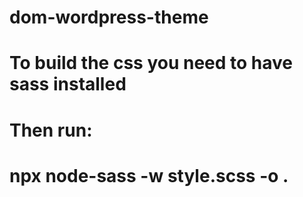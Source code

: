 # dom-wordpress-theme

# To build the css you need to have sass installed
# Then run:
# npx node-sass -w style.scss -o .
